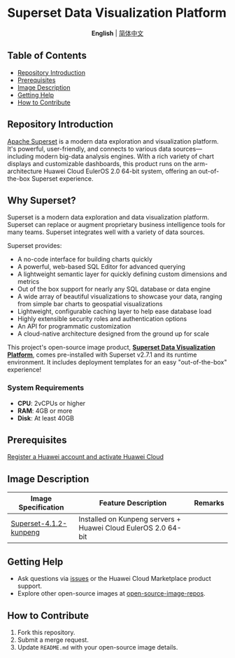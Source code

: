 # Superset Data Visualization Platform

<p align="center">
  <strong>English</strong> | <a href="README_ZH.md">简体中文</a>
</p>

## Table of Contents

- [Repository Introduction](#repository-introduction)
- [Prerequisites](#prerequisites)
- [Image Description](#image-description)
- [Getting Help](#getting-help)
- [How to Contribute](#how-to-contribute)


## Repository Introduction

[Apache Superset](https://github.com/apache/superset) is a modern data exploration and visualization platform. It's powerful, user-friendly, and connects to various data sources—including modern big-data analysis engines. With a rich variety of chart displays and customizable dashboards, this product runs on the arm-architecture Huawei Cloud EulerOS 2.0 64-bit system, offering an out-of-the-box Superset experience.


## Why Superset?

Superset is a modern data exploration and data visualization platform. Superset can replace or augment proprietary business intelligence tools for many teams. Superset integrates well with a variety of data sources.

Superset provides:

- A no-code interface for building charts quickly
- A powerful, web-based SQL Editor for advanced querying
- A lightweight semantic layer for quickly defining custom dimensions and metrics
- Out of the box support for nearly any SQL database or data engine
- A wide array of beautiful visualizations to showcase your data, ranging from simple bar charts to geospatial visualizations
- Lightweight, configurable caching layer to help ease database load
- Highly extensible security roles and authentication options
- An API for programmatic customization
- A cloud-native architecture designed from the ground up for scale

This project's open-source image product, [**Superset Data Visualization Platform**](https://marketplace.huaweicloud.com/intl/hidden/contents/62d4b58f-0335-4385-b078-9aabc9b78555), comes pre-installed with Superset v2.7.1 and its runtime environment. It includes deployment templates for an easy "out-of-the-box" experience!


### System Requirements
- **CPU**: 2vCPUs or higher
- **RAM**: 4GB or more
- **Disk**: At least 40GB


## Prerequisites
[Register a Huawei account and activate Huawei Cloud](https://support.huaweicloud.com/usermanual-account/account_id_001.html)


## Image Description

| Image Specification                                                                                          | Feature Description | Remarks |
|--------------------------------------------------------------------------------------------------------------|---------------------|---------|
| [Superset-4.1.2-kunpeng](https://github.com/HuaweiCloudDeveloper/superset-image/tree/Superset-2.7.1-kunpeng) | Installed on Kunpeng servers + Huawei Cloud EulerOS 2.0 64-bit | |


## Getting Help
- Ask questions via [issues](https://github.com/HuaweiCloudDeveloper/redis-image/issues) or the Huawei Cloud Marketplace product support.
- Explore other open-source images at [open-source-image-repos](https://github.com/HuaweiCloudDeveloper/open-source-image-repos).


## How to Contribute
1. Fork this repository.
2. Submit a merge request.
3. Update `README.md` with your open-source image details.
